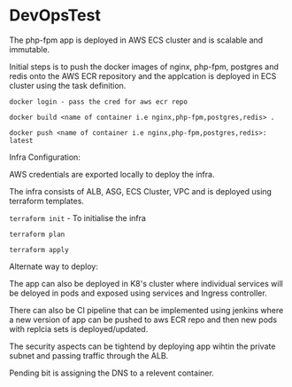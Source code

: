 # DevOpsTest


The php-fpm app is deployed in AWS ECS cluster and is scalable and immutable.

Initial steps is to push the docker images of nginx, php-fpm, postgres and redis onto the AWS ECR repository and the applcation is deployed in ECS cluster using the task definition.

`docker login - pass the cred for aws ecr repo`

`docker build <name of container i.e nginx,php-fpm,postgres,redis> .`

`docker push <name of container i.e nginx,php-fpm,postgres,redis>: latest`

Infra Configuration:

AWS credentials are exported locally to deploy the infra.

The infra consists of ALB, ASG, ECS Cluster, VPC and is deployed using terraform templates.

`terraform init` - To initialise the infra

`terraform plan`

`terraform apply`

Alternate way to deploy:

The app can also be deployed in K8's cluster where individual services will be deloyed in pods and exposed using services and Ingress controller.

There can also be CI pipeline that can be implemented using jenkins where a new version of app can be pushed to aws ECR repo and then new pods with replcia sets is deployed/updated.

The security aspects can be tightend by deploying app wihtin the private subnet and passing traffic through the ALB.

Pending bit is assigning the DNS to a relevent container.